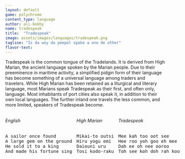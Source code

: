 ```yaml
---
layout: default
game: polychrome
content_type: language
author: ali-bobby
name: tradespeak
title:  "Tradespeak"
image: assets/images/languages/tradespeak.png
tagline: "Is da wey da peepol spake a one de other"
flavor-text:
---
```


Tradespeak is the common tongue of the Tradelands. It is derived from High Marian, the ancient language spoken by the Marian people. Due to their preeminence in maritime activity, a simplified pidgin form of their language has become something of a universal language among traders and travelers. While High Marian has been retained as a liturgical and literary language, most Marians speak Tradespeak as their first, and often only, language. Most inhabitants of port cities also speak it, in addition to their own local languages. The further inland one travels the less common, and more limited, speakers of Tradespeak become.


<div style="display:grid; grid-template-columns: 1fr 1fr 1fr; grid-gap: 1em;">
<div>
<h6>English</h6>
<pre>
A sailor once found
A large gem on the ground
He sold it to a king
And made his fortune sing
</pre>
</div>
<div>
<h6>High Marian</h6>
<pre>
Mikai-to outsi
Hiru yogu emi
Daiouni uru
Tosi kodo-raku
</pre>
</div>
<div>

<h6>Tradespeak</h6>
<pre>
Mee kah too oot see
Hee roo yoh goo eh mee
Dah ee oh nee ooroo
Toh see koh doh rah koo
</pre>
</div>
